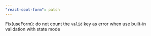 ```yaml
---
"react-cool-form": patch
---
```


Fix(useForm): do not count the `valid` key as error when use built-in validation with state mode
